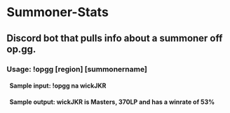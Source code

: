 # Summoner-Stats
## Discord bot that pulls info about a summoner off op.gg.  
### Usage: !opgg [region] [summonername]  
#### &nbsp;&nbsp;Sample input: !opgg na wickJKR  
#### &nbsp;&nbsp;Sample output: wickJKR is Masters, 370LP and has a winrate of 53%
